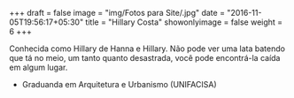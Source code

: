 +++
draft = false
image = "img/Fotos para Site/.jpg"
date = "2016-11-05T19:56:17+05:30"
title = "Hillary Costa"
showonlyimage = false
weight = 6
+++

<!--more-->
Conhecida como Hillary de Hanna e Hillary.
Não pode ver uma lata batendo que tá no meio, um tanto quanto desastrada, você pode encontrá-la caída em algum lugar.

* Graduanda em Arquitetura e Urbanismo (UNIFACISA)

